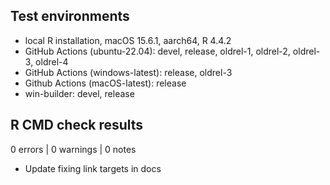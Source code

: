## Test environments

* local R installation, macOS 15.6.1, aarch64, R 4.4.2
* GitHub Actions (ubuntu-22.04): devel, release, oldrel-1, oldrel-2, oldrel-3,
  oldrel-4
* GitHub Actions (windows-latest): release, oldrel-3
* Github Actions (macOS-latest): release
* win-builder: devel, release

## R CMD check results

0 errors | 0 warnings | 0 notes

* Update fixing link targets in docs
